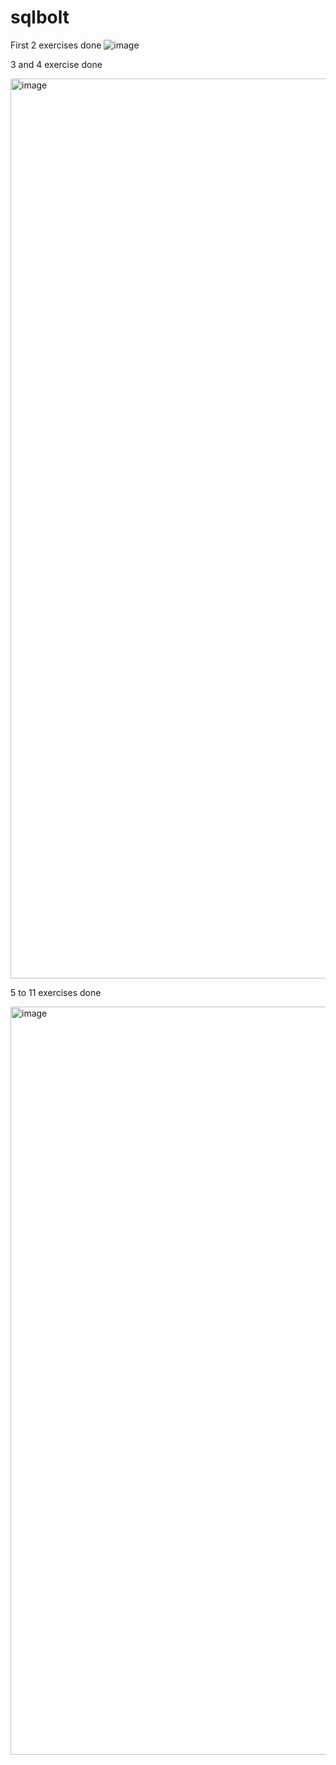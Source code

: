 # sqlbolt


First 2 exercises done 
![image](https://github.com/user-attachments/assets/deffd087-6b43-4925-8253-dcbfd74cc228)


3 and 4 exercise done 

<img width="1440" alt="image" src="https://github.com/user-attachments/assets/eb5e881b-ee3b-4e17-b971-527e069184d1">


5 to 11 exercises done

<img width="1197" alt="image" src="https://github.com/user-attachments/assets/17f6e252-06e3-4a74-b245-af8341845de7">
